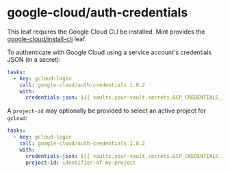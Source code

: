 # google-cloud/auth-credentials

This leaf requires the Google Cloud CLI be installed. Mint provides the
[google-cloud/install-cli](https://cloud.rwx.com/leaves/google-cloud/install-cli) leaf.

To authenticate with Google Cloud using a service account's credentials JSON (in a secret):

```yaml
tasks:
  - key: gcloud-login
    call: google-cloud/auth-credentials 1.0.2
    with:
      credentials-json: ${{ vaults.your-vault.secrets.GCP_CREDENTIALS_JSON }}
```

A `project-id` may optionally be provided to select an active project for `gcloud`:

```yaml
tasks:
  - key: gcloud-login
    call: google-cloud/auth-credentials 1.0.2
    with:
      credentials-json: ${{ vaults.your-vault.secrets.GCP_CREDENTIALS_JSON }}
      project-id: identifier-of-my-project
```
